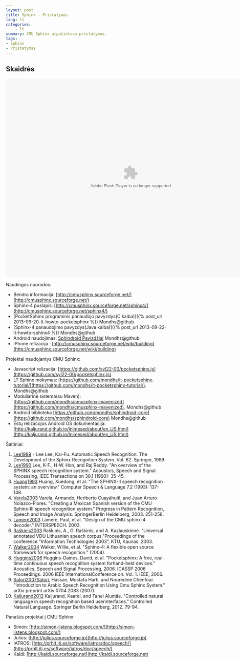 ```yaml
---
layout: post 
title: Sphinx - Pristatymas
lang: lt
categories:
    - lt
summary: CMU Sphinx atpažintuvo pristatymas.
tags:
- Sphinx
- Pristatymas
---
```



Skaidrės
---------------------


<OBJECT classid="clsid:D27CDB6E-AE6D-11cf-96B8-444553540000" 
	codebase="http://download.macromedia.com/pub/shockwave/cabs/flash/swflash.cab#version=6,0,0,0" 
	WIDTH="780" HEIGHT="620" id="Yourfilename" ALIGN="">
	<PARAM NAME="movie" VALUE="{{ site.url }}/assets/swf/sphinx_pristatymas_2.swf"> 
	<PARAM NAME="quality" VALUE="high">
	<EMBED src="{{ site.url }}/assets/swf/sphinx_pristatymas_2.swf" quality="high" WIDTH="780" HEIGHT="620" NAME="Yourfilename" ALIGN="" 
		TYPE="application/x-shockwave-flash" PLUGINSPAGE="http://www.macromedia.com/go/getflashplayer">
	</EMBED>
</OBJECT> 


Naudingos nuorodos:

*  Bendra informacija: [http://cmusphinx.sourceforge.net/](http://cmusphinx.sourceforge.net/)
*  Sphinx-4 puslapis: [http://cmusphinx.sourceforge.net/sphinx4/](http://cmusphinx.sourceforge.net/sphinx4/)
*  [PocketSphinx programinis panaudojo pavyzdys(C kalba)]({% post_url 2013-09-20-lt-howto-pocketsphinx %}) Mondhs@github
*  [Sphinx-4 panaudojimo pavyzdys(Java kalba)]({% post_url 2013-09-22-lt-howto-sphinx4 %}) Mondhs@github
*   Android naudojimas: [Sphindroid Pavizdžiai](https://github.com/mondhs/sphindroid-samples) Mondhs@github
*  IPhone relizacija : [http://cmusphinx.sourceforge.net/wiki/building](http://cmusphinx.sourceforge.net/wiki/building)

Projektai naudojantys CMU Sphinx:

*  Javascript relizacija: [https://github.com/syl22-00/pocketsphinx.js](https://github.com/syl22-00/pocketsphinx.js)
*  LT Sphinx mokymas: [https://github.com/mondhs/lt-pocketsphinx-tutorial/](https://github.com/mondhs/lt-pocketsphinx-tutorial/). Mondhs@github
*  Moduliarinė sistema(su Maven): [https://github.com/mondhs/cmusphinx-mavenized](https://github.com/mondhs/cmusphinx-mavenized). Mondhs@github
*  Android biblioteka [https://github.com/mondhs/sphindroid-core](https://github.com/mondhs/sphindroid-core) Mondhs@github
*  Estų relizacojos Android OS dokumentacija: [http://kaljurand.github.io/Inimesed/about/en_US.html](http://kaljurand.github.io/Inimesed/about/en_US.html)


Šaltiniai:

1.   [Lee1989](http://www.google.lt/books?id=ea68ejhT0KsC&lpg=PR5&ots=v0o9ZCZ2g_&dq=%22The%20Development%20of%20the%20Sphinx%20Recognition%20System%22&lr&hl=lt&pg=PR6#v=onepage&q=%22The%20Development%20of%20the%20Sphinx%20Recognition%20System%22&f=false) - Lee Lee, Kai-Fu. Automatic Speech Recognition: The Development of the Sphinx Recognition System. Vol. 62. Springer, 1989.
2.   [Lee1990](http://www.ri.cmu.edu/pub_files/pub2/lee_k_f_1990_1/lee_k_f_1990_1.pdf) Lee, K-F., H-W. Hon, and Raj Reddy. "An overview of the SPHINX speech recognition system." Acoustics, Speech and Signal Processing, IEEE Transactions on 38.1 (1990): 35-45.
3.   [Huang1993](http://citeseerx.ist.psu.edu/viewdoc/download?doi=10.1.1.45.1629&rep=rep1&type=pdf) Huang, Xuedong, et al. "The SPHINX-II speech recognition system: an overview." Computer Speech & Language 7.2 (1993): 137-148.
4.   [Varela2003](http://citeseerx.ist.psu.edu/viewdoc/download?doi=10.1.1.61.8971&rep=rep1&type=pdf) Varela, Armando, Heriberto Cuayáhuitl, and Juan Arturo Nolazco-Flores. "Creating a Mexican Spanish version of the CMU Sphinx-III speech recognition system." Progress in Pattern Recognition, Speech and Image Analysis. SpringerBerlin Heidelberg, 2003. 251-258.
5.   [Lamere2003](https://merl.com/reports/docs/TR2003-110.pdf) Lamere, Paul, et al. "Design of the CMU sphinx-4 decoder." INTERSPEECH. 2003.
6.   [Raškinis2003](http://citeseer.uark.edu:8080/citeseerx/viewdoc/summary;jsessionid=2453C962E96340F5C4A35F95D3AB3853?doi=10.1.1.128.5118) Raškinis, A., G. Raškinis, and A. Kazlauskienė. "Universal annotated VDU Lithuanian speech corpus."Proceedings of the conference “Information Technologies 2003”, KTU, Kaunas. 2003.
7.   [Walker2004](http://www.researchgate.net/publication/228770826_Sphinx-4_A_flexible_open_source_framework_for_speech_recognition/file/79e4150c20aeb37c52.pdf) Walker, Willie, et al. "Sphinx-4: A flexible open source framework for speech recognition." (2004).
8.   [Huggins2006](http://www.cs.cmu.edu/~awb/papers/ICASSP2006/0100185.pdf) Huggins-Daines, David, et al. "Pocketsphinx: A free, real-time continuous speech recognition system forhand-held devices." Acoustics, Speech and Signal Processing, 2006. ICASSP 2006 Proceedings. 2006 IEEE InternationalConference on. Vol. 1. IEEE, 2006.
9.   [Satori2007Satori](http://arxiv.org/pdf/0704.2083.pdf), Hassan, Mostafa Harti, and Nouredine Chenfour. "Introduction to Arabic Speech Recognition Using Cmu Sphinx System." arXiv preprint arXiv:0704.2083 (2007).
10.  [Kaljurand2012](http://kaljurand.github.io/Grammars/files/cnl2012_speech_slides/index.html#1) Kaljurand, Kaarel, and Tanel Alumäe. "Controlled natural language in speech recognition based userinterfaces." Controlled Natural Language. Springer Berlin Heidelberg, 2012. 79-94.

Panašūs projektai į CMU Sphinx:

* Simon: [http://simon-listens.blogspot.com/](http://simon-listens.blogspot.com/)
* Julius: [http://julius.sourceforge.jp](http://julius.sourceforge.jp)
* IATROS: [http://prhlt.iti.es/software/iatros/doc/speech/](http://prhlt.iti.es/software/iatros/doc/speech/)
* Kaldi: [http://kaldi.sourceforge.net](http://kaldi.sourceforge.net)


